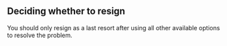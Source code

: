 ##  Deciding whether to resign

You should only resign as a last resort after using all other available
options to resolve the problem.
